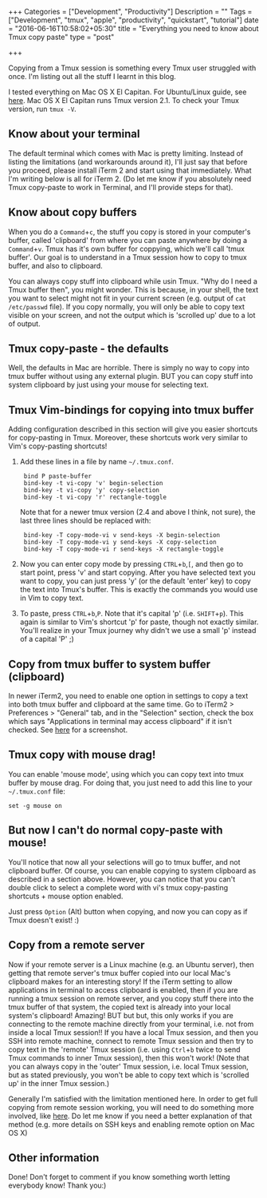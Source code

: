 +++
Categories = ["Development", "Productivity"]
Description = ""
Tags = ["Development", "tmux", "apple", "productivity", "quickstart", "tutorial"]
date = "2016-06-16T10:58:02+05:30"
title = "Everything you need to know about Tmux copy paste"
type = "post"

+++

Copying from a Tmux session is something every Tmux user struggled with once.
I'm listing out all the stuff I learnt in this blog.

I tested everything on Mac OS X El Capitan. For Ubuntu/Linux guide, see [here](http://www.rushiagr.com/blog/2016/06/16/everything-you-need-to-know-about-tmux-copy-pasting-ubuntu/). Mac OS X El Capitan runs Tmux version 2.1. To check your Tmux version, run `tmux -V`.

## Know about your terminal
The default terminal which comes with Mac is pretty limiting. Instead of
listing the limitations (and workarounds around it), I'll just say that before
you proceed, please install iTerm 2 and start using that immediately. What I'm
writing below is all for iTerm 2. (Do let me know if you absolutely need Tmux
copy-paste to work in Terminal, and I'll provide steps for that).

## Know about copy buffers
When you do a `Command`+`c`, the stuff you copy is stored in your computer's
buffer, called 'clipboard' from where you can paste anywhere by doing a
`Command`+`v`. Tmux has it's own buffer for coppying, which we'll
call 'tmux buffer'. Our goal is to understand in a Tmux session how to copy to
tmux buffer, and also to clipboard.

You can always copy stuff into clipboard while usin Tmux. "Why do I need a Tmux
buffer then", you might wonder. This is because, in your shell, the text you
want to select might not fit in your current screen (e.g. output of `cat
/etc/passwd` file). If you copy normally, you will only be able to copy text
visible on your screen, and not the output which is 'scrolled up' due to a lot
of output.

## Tmux copy-paste - the defaults
Well, the defaults in Mac are horrible. There is simply no way to copy into
tmux buffer without using any external plugin. BUT you can copy stuff into
system clipboard by just using your mouse for selecting text.

## Tmux Vim-bindings for copying into tmux buffer
Adding configuration described in this section will give you easier shortcuts
for copy-pasting in Tmux. Moreover, these shortcuts work very similar to Vim's
copy-pasting shortcuts!

1. Add these lines in a file by name `~/.tmux.conf`.

        bind P paste-buffer
        bind-key -t vi-copy 'v' begin-selection
        bind-key -t vi-copy 'y' copy-selection
        bind-key -t vi-copy 'r' rectangle-toggle

    Note that for a newer tmux version (2.4 and above I think, not sure), the last three lines should be replaced with:

        bind-key -T copy-mode-vi v send-keys -X begin-selection
        bind-key -T copy-mode-vi y send-keys -X copy-selection
        bind-key -T copy-mode-vi r send-keys -X rectangle-toggle

2. Now you can enter copy mode by pressing `CTRL`+`b`,`[`, and then go
   to start point, press 'v' and start copying. After you have selected text
   you want to copy, you can just press 'y' (or the default 'enter' key) to
   copy the text into Tmux's buffer. This is exactly the commands you would use
   in Vim to copy text.
3. To paste, press `CTRL`+`b`,`P`. Note that it's capital 'p' (i.e.
   `SHIFT`+`p`). This again is similar to Vim's shortcut 'p' for paste, though
   not exactly similar. You'll realize in your Tmux journey why didn't we use a
   small 'p' instead of a capital 'P' ;)

## Copy from tmux buffer to system buffer (clipboard)
In newer iTerm2, you need to enable one option in settings to copy a text into
both tmux buffer and clipboard at the same time. Go to iTerm2 > Preferences >
"General" tab, and in the "Selection" section, check the box which says
"Applications in terminal may access clipboard" if it isn't checked. See
[here](http://apple.stackexchange.com/a/248828) for a screenshot.

## Tmux copy with mouse drag!
You can enable 'mouse mode', using which you can copy text into tmux buffer by
mouse drag. For doing that, you just need to add this line to your
`~/.tmux.conf` file:

    set -g mouse on

## But now I can't do normal copy-paste with mouse!
You'll notice that now all your selections will go to tmux buffer, and not
clipboard buffer. Of course, you can enable copying to system clipboard as
described in a section above. However, you can notice that you can't double
click to select a complete word with vi's tmux copy-pasting shortcuts + mouse
option enabled.

Just press `Option` (Alt) button when copying, and now you can copy as if Tmux
doesn't exist! :)


## Copy from a remote server
Now if your remote server is a Linux machine (e.g. an Ubuntu server), then
getting that remote server's tmux buffer copied into our local Mac's clipboard
makes for an interesting story! If the iTerm setting to allow applications in
terminal to access clipboard is enabled, then if you are running a tmux session
on remote server, and you copy stuff there into the tmux buffer of that system,
the copied text is already into your local system's clipboard! Amazing! BUT but
but, this only works if you are connecting to the remote machine directly from
your terminal, i.e. not from inside a local Tmux session!! If you have a local
Tmux session, and then you SSH into remote machine, connect to remote Tmux
session and then try to copy text in the 'remote' Tmux session (i.e. using
`Ctrl`+`b` twice to send Tmux commands to inner Tmux session), then this won't
work! (Note that you can always copy in the 'outer' Tmux session, i.e. local
Tmux session, but as stated previously, you won't be able to copy text which is
'scrolled up' in the inner Tmux session.)

Generally I'm satisfied with the limitation mentioned here. In order to get
full copying from remote session working, you will need to do something more
involved, like [here](http://superuser.com/a/408374/315134). Do let me know if
you need a better explanation of that method (e.g. more details on SSH keys and
enabling remote option on Mac OS X)

## Other information

Done! Don't forget to comment if you know something worth letting everybody
know! Thank you:)
